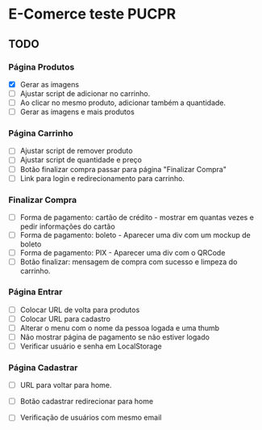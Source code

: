 # E-Comerce teste PUCPR

## TODO
### Página Produtos
- [x] Gerar as imagens
- [ ] Ajustar script de adicionar no carrinho. 
- [ ] Ao clicar no mesmo produto, adicionar também a quantidade. 
- [ ] Gerar as imagens e mais produtos

### Página Carrinho
- [ ] Ajustar script de remover produto
- [ ] Ajustar script de quantidade e preço
- [ ] Botão finalizar compra passar para página "Finalizar Compra"
- [ ] Link para login e redirecionamento para carrinho.

### Finalizar Compra
- [ ] Forma de pagamento: cartão de crédito - mostrar em quantas vezes e pedir informações do cartão
- [ ] Forma de pagamento: boleto - Aparecer uma div com um mockup de boleto
- [ ] Forma de pagamento: PIX - Aparecer uma div com o QRCode
- [ ] Botão finalizar: mensagem de compra com sucesso e limpeza do carrinho. 

### Página Entrar
- [ ] Colocar URL de volta para produtos
- [ ] Colocar URL para cadastro
- [ ] Alterar o menu com o nome da pessoa logada e uma thumb
- [ ] Não mostrar página de pagamento se não estiver logado 
- [ ] Verificar usuário e senha em LocalStorage

### Página Cadastrar
- [ ] URL para voltar para home. 
- [ ] Botão cadastrar redirecionar para home
- [ ] Verificação de usuários com mesmo email

